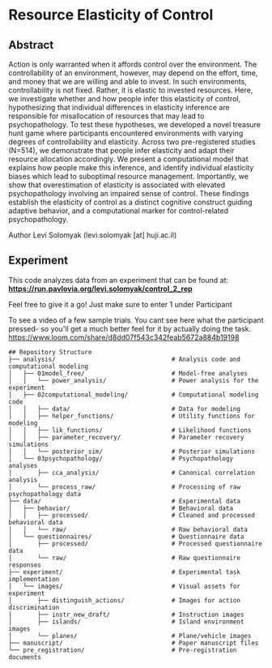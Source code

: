 # Resource Elasticity of Control

## Abstract 
Action is only warranted when it affords control over the environment. The controllability of an environment, however, may depend on the effort, time, and money that we are willing and able to invest. In such environments, controllability is not fixed. Rather, it is elastic to invested resources. Here, we investigate whether and how people infer this elasticity of control, hypothesizing that individual differences in elasticity inference are responsible for misallocation of resources that may lead to psychopathology. To test these hypotheses, we developed a novel treasure hunt game where participants encountered environments with varying degrees of controllability and elasticity. Across two pre-registered studies (N=514), we demonstrate that people infer elasticity and adapt their resource allocation accordingly. We present a computational model that explains how people make this inference, and identify individual elasticity biases which lead to suboptimal resource management. Importantly, we show that overestimation of elasticity is associated with elevated psychopathology involving an impaired sense of control. These findings establish the elasticity of control as a distinct cognitive construct guiding adaptive behavior, and a computational marker for control-related psychopathology.

Author
Levi Solomyak (levi.solomyak [at] huji.ac.il)

## Experiment

This code analyzes data from an experiment that can be found at:
**https://run.pavlovia.org/levi.solomyak/control_2_rep**

Feel free to give it a go! Just make sure to enter 1 under Participant 

To see a video of a few sample trials. You cant see here what the participant pressed- so you'll get a much better feel for it by actually doing the task. 
https://www.loom.com/share/d8dd07f543c342feab5672a884b19198


```
## Repository Structure
├── analysis/                                # Analysis code and computational modeling
│   ├── 01model_free/                        # Model-free analyses
│   │   └── power_analysis/                  # Power analysis for the experiment
│   ├── 02computational_modeling/            # Computational modeling code
│   │   ├── data/                            # Data for modeling
│   │   ├── helper_functions/                # Utility functions for modeling
│   │   ├── lik_functions/                   # Likelihood functions
│   │   ├── parameter_recovery/              # Parameter recovery simulations
│   │   └── posterior_sim/                   # Posterior simulations
│   └── 03psychopathology/                   # Psychopathology analyses
│       ├── cca_analysis/                    # Canonical correlation analysis
│       └── process_raw/                     # Processing of raw psychopathology data
├── data/                                    # Experimental data
│   ├── behavior/                            # Behavioral data
│   │   ├── processed/                       # Cleaned and processed behavioral data
│   │   └── raw/                             # Raw behavioral data
│   └── questionnaires/                      # Questionnaire data
│       ├── processed/                       # Processed questionnaire data
│       └── raw/                             # Raw questionnaire responses
├── experiment/                              # Experimental task implementation
│   └── images/                              # Visual assets for experiment
│       ├── distinguish_actions/             # Images for action discrimination
│       ├── instr_new_draft/                 # Instruction images
│       ├── islands/                         # Island environment images
│       └── planes/                          # Plane/vehicle images
├── manuscript/                              # Paper manuscript files
└── pre_registration/                        # Pre-registration documents

```

